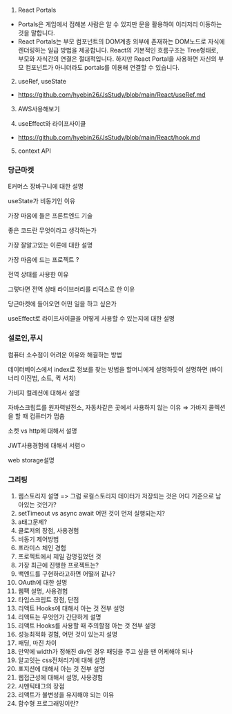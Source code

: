 1. React Portals
- Portals은 게임에서 접해본 사람은 알 수 있지만 문을 활용하여 이리저리 이동하는 것을 말합니다. 
- React Portals는 부모 컴포넌트의 DOM계층 외부에 존재하는 DOM노드로 자식에 렌더링하는 일급 방법을 제공합니다. React의 기본적인 흐름구조는 Tree형태로, 부모와 자식간의 연결은 절대적입니다. 하지만 React Portal을 사용하면 자신의 부모 컴포넌트가 아니더라도 portals를 이용해 연결할 수 있습니다.
2. useRef, useState
- https://github.com/hyebin26/JsStudy/blob/main/React/useRef.md
3. AWS사용해보기

4. useEffect와 라이프사이클 
- https://github.com/hyebin26/JsStudy/blob/main/React/hook.md
5. context API

### 당근마켓

E커머스 장바구니에 대한 설명

useState가 비동기인 이유 

가장 마음에 들은 프론트엔드 기술

좋은 코드란 무엇이라고 생각하는가

가장 잘알고있는 이론에 대한 설명

가장 마음에 드는 프로젝트 ?

전역 상태를 사용한 이유

그렇다면 전역 상태 라이브러리를 리덕스로 한 이유 

당근마켓에 들어오면 어떤 일을 하고 싶은가

useEffect로 라이프사이클을 어떻게 사용할 수 있는지에 대한 설명

### 설로인,푸시
컴퓨터 소수점이 어려운 이유와 해결하는 방법

데이터베이스에서 index로 정보를 찾는 방법을 할머니에게 설명하듯이 설명하면 (바이너리 이진법, 소트, 퀵 서치)

가비지 컬레션에 대해서 설명 

자바스크립트를 원자력발전소, 자동차같은 곳에서 사용하지 않는 이유 ⇒ 가바지 콜렉션을 할 때 컴퓨터가 멈춤

소켓 vs http에 대해서 설명

JWT사용경험에 대해서 서렴ㅇ

web storage설명

### 그리팅 
1. 웹스토리지 설명 => 그럼 로컬스토리지 데이터가 저장되는 것은 어디 기준으로 남아있는 것인가?
2. setTimeout vs async await 어떤 것이 먼저 실행되는지?
3. a태그문제?
4. 클로저의 장점, 사용경험
5. 비동기 제어방법
6. 프라미스 체인 경험
7. 프로젝트에서 제일 감명깊었던 것
8. 가장 최근에 진행한 프로젝트는?
9. 백엔드를 구현하라고하면 어떨꺼 같나?
10. OAuth에 대한 설명
11. 웹팩 설명, 사용경험
12. 타입스크립트 장점, 단점
13. 리액트 Hooks에 대해서 아는 것 전부 설명
14. 리액트는 무엇인가 간단하게 설명
15. 리액트 Hooks를 사용할 때 주의할점 아는 것 전부 설명
16. 성능최적화 경험, 어떤 것이 있는지 설명
17. 패딩, 마진 차이
18. 만약에 width가 정해진 div인 경우 패딩을 주고 싶을 땐 어케해야 되나
19. 알고잇는 css전처리기에 대해 설명
20. 포지션에 대해서 아는 것 전부 설명
21. 웹접근성에 대해서 설명, 사용경험
22. 시멘틱태그의 장점
23. 리액트가 불변성을 유지해야 되는 이유 
24. 함수형 프로그래밍이란?
